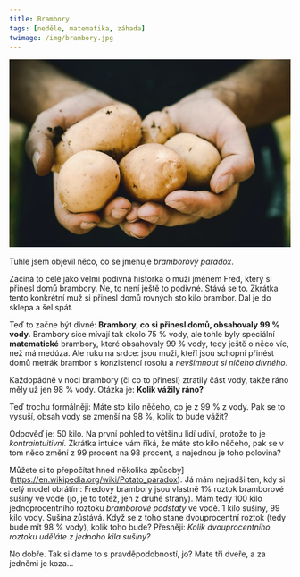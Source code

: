 ```yaml
---
title: Brambory
tags: [neděle, matematika, záhada]
twimage: /img/brambory.jpg
---
```


![cover](/img/brambory.jpg)

Tuhle jsem objevil něco, co se jmenuje _bramborový paradox_. 

Začíná to celé jako velmi podivná historka o muži jménem Fred, který si přinesl domů brambory. Ne, to není ještě to podivné. Stává se to. Zkrátka tento konkrétní muž si přinesl domů rovných sto kilo brambor. Dal je do sklepa a šel spát.

Teď to začne být divné: **Brambory, co si přinesl domů, obsahovaly 99 % vody.** Brambory sice mívají tak okolo 75 % vody, ale tohle byly speciální **matematické** brambory, které obsahovaly 99 % vody, tedy ještě o něco víc, než má medúza. Ale ruku na srdce: jsou muži, kteří jsou schopni přinést domů metrák brambor s konzistencí rosolu a _nevšimnout si ničeho divného_.

Každopádně v noci brambory (či co to přinesl) ztratily část vody, takže ráno měly už jen 98 % vody. Otázka je: **Kolik vážily ráno?**

Teď trochu formálněji: Máte sto kilo něčeho, co je z 99 % z vody. Pak se to vysuší, obsah vody se zmenší na 98 %, kolik to bude vážit?

Odpověď je: 50 kilo. Na první pohled to většinu lidí udiví, protože to je _kontraintuitivní_. Zkrátka intuice vám říká, že máte sto kilo něčeho, pak se v tom něco změní z 99 procent na 98 procent, a najednou je toho polovina?

Můžete si to přepočítat hned několika způsoby](https://en.wikipedia.org/wiki/Potato_paradox). Já mám nejradši ten, kdy si celý model obrátím: Fredovy brambory jsou vlastně 1% roztok bramborové sušiny ve vodě (jo, je to totéž, jen z druhé strany). Mám tedy 100 kilo jednoprocentního roztoku _bramborové podstaty_ ve vodě. 1 kilo sušiny, 99 kilo vody. Sušina zůstává. Když se z toho stane dvouprocentní roztok (tedy bude mít 98 % vody), kolik toho bude? Přesněji: _Kolik dvouprocentního roztoku uděláte z jednoho kila sušiny?_

No dobře. Tak si dáme to s pravděpodobností, jo? Máte tři dveře, a za jedněmi je koza...